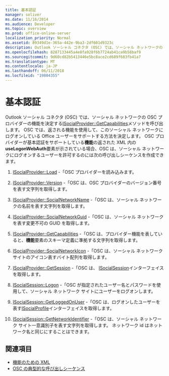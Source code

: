 ```yaml
---
title: 基本認証
manager: soliver
ms.date: 11/16/2014
ms.audience: Developer
ms.topic: overview
ms.prod: office-online-server
localization_priority: Normal
ms.assetid: 89349d1e-365a-442e-9ba3-2df601d9323c
description: Outlook ソーシャル コネクタ (OSC) では、ソーシャル ネットワークの OSC プロバイダーの機能を決定する ISocialProvider::GetCapabilities メソッドを呼び出します。
ms.openlocfilehash: 8287133445a4e8fa928f6b7724ab41ca9b58baf9
ms.sourcegitcommit: 9d60cd82b5413446e5bc8ace2cd689f683fb41a7
ms.translationtype: MT
ms.contentlocale: ja-JP
ms.lasthandoff: 06/11/2018
ms.locfileid: "19804355"
---
```

# <a name="basic-authentication"></a>基本認証

Outlook ソーシャル コネクタ (OSC) では、ソーシャル ネットワークの OSC プロバイダーの機能を決定する[ISocialProvider::GetCapabilities](isocialprovider-getcapabilities.md)メソッドを呼び出します。 OSC では、返される機能を使用して、このソーシャル ネットワークにログオンしている Office ユーザーをサポートする方法を決定します。 OSC プロバイダーが基本認証をサポートしている**機能**の返された XML 内の**useLogonWebAuth**要素が示されている場合、OSC は、ソーシャル ネットワークにログオンするユーザーを許可するのには次の呼び出しシーケンスを作成できます。 
  
1. [ISocialProvider::Load](isocialprovider-load.md) -「OSC プロバイダーを読み込みます。 
    
2. [ISocialProvider::Version](isocialprovider-version.md) -「OSC は、OSC プロバイダーのバージョン番号を表す文字列を取得します。 
    
3. [ISocialProvider::SocialNetworkName](isocialprovider-socialnetworkname.md) -「OSC は、ソーシャル ネットワークの名前を表す文字列を取得します。 
    
4. [ISocialProvider::SocialNetworkGuid](isocialprovider-socialnetworkguid.md) -「OSC は、ソーシャル ネットワークを表す変更不可の GUID を取得します。 
    
5. [ISocialProvider::GetCapabilities](isocialprovider-getcapabilities.md) -「OSC は、プロバイダー機能を表していると、**機能**要素のスキーマ定義に準拠する文字列を取得します。 
    
6. [ISocialProvider::SocialNetworkIcon](isocialprovider-socialnetworkicon.md) -「OSC は、ソーシャル ネットワーク サイトのアイコン表すバイト配列を取得します。 
    
7. [ISocialProvider::GetSession](isocialprovider-getsession.md) -「OSC は、 [ISocialSession](isocialsessioniunknown.md)インターフェイスを取得します。 
    
8. [ISocialSession::Logon](isocialsession-logon.md) -「OSC が指定されたユーザー名とパスワードを使用して、ソーシャル ネットワーク サイトにユーザーをログオンします。 
    
9. [ISocialSession::GetLoggedOnUser](isocialsession-getloggedonuser.md) -「OSC は、ログオンしたユーザーを表す[ISocialProfile](isocialprovideriunknown.md)インターフェイスを取得します。 
    
10. [ISocialSession::GetNetworkIdentifier](isocialsession-getnetworkidentifier.md) -「OSC は、ソーシャル ネットワーク サイト一意識別子を表す文字列を取得します。 ネットワーク id はネットワーク名と同じにすることはできます。 
    
## <a name="see-also"></a>関連項目

- [機能のための XML](xml-for-capabilities.md)
- [OSC の典型的な呼び出しシーケンス](osc-typical-calling-sequences.md)

